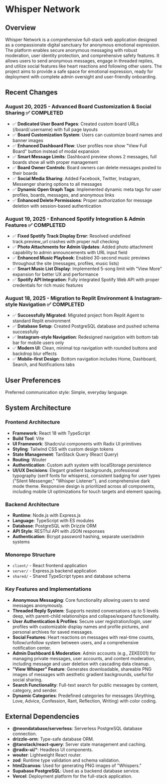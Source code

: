 # Whisper Network

## Overview
Whisper Network is a comprehensive full-stack web application designed as a compassionate digital sanctuary for anonymous emotional expression. The platform enables secure anonymous messaging with robust moderation, user identity protection, and comprehensive safety features. It allows users to send anonymous messages, engage in threaded replies, and utilize social features like heart reactions and following other users. The project aims to provide a safe space for emotional expression, ready for deployment with complete admin oversight and user-friendly onboarding.

## Recent Changes

### August 20, 2025 - Advanced Board Customization & Social Sharing ✅ COMPLETED
- ✅ **Dedicated User Board Pages**: Created custom board URLs (/board/:username) with full page layouts
- ✅ **Board Customization System**: Users can customize board names and banner images
- ✅ **Enhanced Dashboard Flow**: User profiles now show "View Full Board" button instead of modal expansion
- ✅ **Smart Message Limits**: Dashboard preview shows 2 messages, full boards show all with proper management
- ✅ **Board Owner Controls**: Board owners can delete messages posted to their boards
- ✅ **Social Media Sharing**: Added Facebook, Twitter, Instagram, Messenger sharing options to all messages
- ✅ **Dynamic Open Graph Tags**: Implemented dynamic meta tags for user profiles, boards, messages, and anonymous links
- ✅ **Enhanced Delete Permissions**: Proper authorization for message deletion with session-based authentication

### August 19, 2025 - Enhanced Spotify Integration & Admin Features ✅ COMPLETED
- ✅ **Fixed Spotify Track Display Error**: Resolved undefined track.preview_url crashes with proper null checking
- ✅ **Photo Attachments for Admin Updates**: Added photo attachment capability to admin announcements with URL input field
- ✅ **Enhanced Music Playbook**: Enabled 30-second music previews throughout the site (messages, profiles, music lists)
- ✅ **Smart Music List Display**: Implemented 5-song limit with "View More" expansion for better UX and performance
- ✅ **Spotify API Integration**: Fully integrated Spotify Web API with proper credentials for rich music features

### August 18, 2025 - Migration to Replit Environment & Instagram-style Navigation ✅ COMPLETED
- ✅ **Successfully Migrated**: Migrated project from Replit Agent to standard Replit environment
- ✅ **Database Setup**: Created PostgreSQL database and pushed schema successfully 
- ✅ **Instagram-style Navigation**: Redesigned navigation with bottom tab bar for mobile users only
- ✅ **Modern UI**: Clean, minimal top navigation with rounded buttons and backdrop blur effects
- ✅ **Mobile-first Design**: Bottom navigation includes Home, Dashboard, Search, and Notifications tabs

## User Preferences
Preferred communication style: Simple, everyday language.

## System Architecture
### Frontend Architecture
- **Framework**: React 18 with TypeScript
- **Build Tool**: Vite
- **UI Framework**: Shadcn/ui components with Radix UI primitives
- **Styling**: Tailwind CSS with custom design tokens
- **State Management**: TanStack Query (React Query)
- **Routing**: Wouter
- **Authentication**: Custom auth system with localStorage persistence
- **UI/UX Decisions**: Elegant gradient backgrounds, professional typography (serif fonts for whispers), consistent badging for user types ("Silent Messenger," "Whisper Listener"), and comprehensive dark mode theme. Responsive design is prioritized across all components, including mobile UI optimizations for touch targets and element spacing.

### Backend Architecture
- **Runtime**: Node.js with Express.js
- **Language**: TypeScript with ES modules
- **Database**: PostgreSQL with Drizzle ORM
- **API Style**: RESTful API with JSON responses
- **Authentication**: Bcrypt password hashing, separate user/admin systems

### Monorepo Structure
- `client/` - React frontend application
- `server/` - Express.js backend application
- `shared/` - Shared TypeScript types and database schema

### Key Features and Implementations
- **Anonymous Messaging**: Core functionality allowing users to send messages anonymously.
- **Threaded Reply System**: Supports nested conversations up to 5 levels deep, with parent-child relationships and collapse/expand functionality.
- **User Authentication & Profiles**: Secure user registration/login, user profiles with customizable display names and profile pictures, and personal archives for saved messages.
- **Social Features**: Heart reactions on messages with real-time counts, follow/unfollow system between users, and a comprehensive notification center.
- **Admin Dashboard & Moderation**: Admin accounts (e.g., ZEKE001) for managing private messages, user accounts, and content moderation, including message and user deletion with cascading data cleanup.
- **"View Whisper" Feature**: Generates downloadable, shareable PNG images of messages with aesthetic gradient backgrounds, useful for social sharing.
- **Search Functionality**: Full-text search for public messages by content, category, and sender.
- **Dynamic Categories**: Predefined categories for messages (Anything, Love, Advice, Confession, Rant, Reflection, Writing) with color coding.

## External Dependencies
- **@neondatabase/serverless**: Serverless PostgreSQL database connection.
- **drizzle-orm**: Type-safe database ORM.
- **@tanstack/react-query**: Server state management and caching.
- **@radix-ui/***: Headless UI components.
- **wouter**: Lightweight React router.
- **zod**: Runtime type validation and schema validation.
- **html2canvas**: Used for generating PNG images of "Whispers."
- **Supabase PostgreSQL**: Used as a backend database service.
- **Vercel**: Deployment platform for the full-stack application.